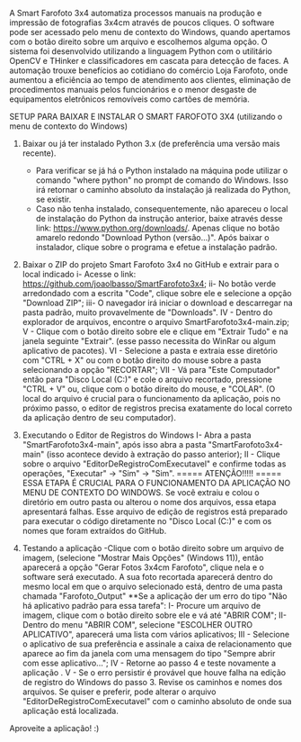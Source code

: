 A Smart Farofoto 3x4 automatiza processos manuais na produção e impressão de fotografias 3x4cm através de poucos cliques. O software pode ser acessado pelo menu de contexto do Windows, quando apertamos com o botão direito sobre um arquivo e escolhemos alguma opção. O sistema foi desenvolvido utilizando a linguagem Python com o utilitário OpenCV e THinker e classificadores em cascata para detecção de faces. A automação trouxe benefícios ao cotidiano do comércio Loja Farofoto, onde aumentou a eficiência ao tempo de atendimento aos clientes, eliminação de procedimentos manuais pelos funcionários e o menor desgaste de equipamentos eletrônicos removíveis como cartões de memória. 	

SETUP PARA BAIXAR E INSTALAR O SMART FAROFOTO 3X4 (utilizando o menu de contexto do Windows)

1. Baixar ou já ter instalado Python 3.x (de preferência uma versão mais recente).
	- Para verificar se já há o Python instalado na máquina pode utilizar o comando "where python" no prompt de comando do Windows. Isso irá retornar o caminho absoluto da instalação já realizada do Python, se existir.
	- Caso não tenha instalado, consequentemente, não apareceu o local de instalação do Python da instrução anterior, baixe através desse link: <https://www.python.org/downloads/>. Apenas clique no botão amarelo redondo "Download Python (versão...)". Após baixar o instalador, clique sobre o programa e efetue a instalação padrão.

2. Baixar o ZIP do projeto Smart Farofoto 3x4 no GitHub e extrair para o local indicado
	i- Acesse o link: <https://github.com/joaolbasso/SmartFarofoto3x4>;
	ii- No botão verde arredondado com a escrita "Code", clique sobre ele e selecione a opção "Download ZIP";
	iii- O navegador irá iniciar o download e descarregar na pasta padrão, muito provavelmente de "Downloads".
	IV - Dentro do explorador de arquivos, encontre o arquivo SmartFarofoto3x4-main.zip;
	V - Clique com o botão direito sobre ele e clique em "Extrair Tudo" e na janela seguinte "Extrair". (esse passo necessita do WinRar ou algum aplicativo de pacotes).
	VI - Selecione a pasta e extraia esse diretório com "CTRL + X" ou com o botão direito do mouse sobre a pasta selecionando a opção "RECORTAR";
	VII - Vá para "Este Computador" então para "Disco Local (C:)" e cole o arquivo recortado, pressione "CTRL + V" ou, clique com o botão direito do mouse, e "COLAR". (O local do arquivo é crucial para o funcionamento da aplicação, pois no próximo passo, o editor de registros precisa exatamente do local correto da aplicação dentro de seu computador).

3. Executando o Editor de Registros do Windows
	I- Abra a pasta "SmartFarofoto3x4-main", após isso abra a pasta "SmartFarofoto3x4-main" (isso acontece devido à extração do passo anterior);
	II - Clique sobre o arquivo "EditorDeRegistroComExecutavel" e confirme todas as operações, "Executar" -> "Sim" -> "Sim".
	===== ATENÇÃO!!!!! =====
	ESSA ETAPA É CRUCIAL PARA O FUNCIONAMENTO DA APLICAÇÃO NO MENU DE CONTEXTO DO WINDOWS. Se você extraiu e colou o diretório em outro pasta ou alterou o nome dos arquivos, essa etapa apresentará falhas. Esse arquivo de edição de registros está preparado para executar o código diretamente no "Disco Local (C:)" e com os nomes que foram extraídos do GitHub.

4. Testando a aplicação
	-Clique com o botão direito sobre um arquivo de imagem, (selecione "Mostrar Mais Opções" (Windows 11)), então aparecerá a opção "Gerar Fotos 3x4cm Farofoto", clique nela e o software será executado. A sua foto recortada aparecerá dentro do mesmo local em que o arquivo selecionado está, dentro de uma pasta chamada "Farofoto_Output"
	**Se a aplicação der um erro do tipo "Não há aplicativo padrão para essa tarefa":
		I- Procure um arquivo de imagem, clique com o botão direito sobre ele e vá até "ABRIR COM";
		II- Dentro do menu "ABRIR COM", selecione "ESCOLHER OUTRO APLICATIVO", aparecerá uma lista com vários aplicativos;
		III - Selecione o aplicativo de sua preferência e assinale a caixa de relacionamento que aparece ao fim da janela com uma mensagem do tipo "Sempre abrir com esse aplicativo...";
		IV - Retorne ao passo 4 e teste novamente a aplicação .
		V - Se o erro persistir é provável que houve falha na edição de registro do Windows do passo 3. Revise os caminhos e nomes dos arquivos. Se quiser e preferir, pode alterar o arquivo "EditorDeRegistroComExecutavel" com o caminho absoluto de onde sua aplicação está localizada.

Aproveite a aplicação! :)
